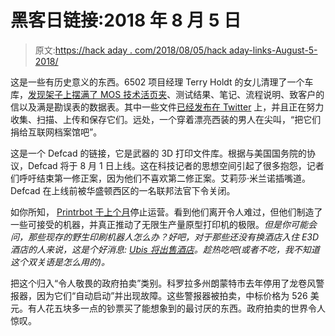 # 黑客日链接:2018 年 8 月 5 日

> 原文:[https://hack aday . com/2018/08/05/hack aday-links-August-5-2018/](https://hackaday.com/2018/08/05/hackaday-links-august-5-2018/)

这是一些有历史意义的东西。6502 项目经理 Terry Holdt 的女儿清理了一个车库，[发现架子上摆满了 MOS 技术活页夹](http://forum.6502.org/viewtopic.php?f=1&t=5227)、测试结果、笔记、流程说明、致客户的信以及满是勘误表的数据表。其中一些文件[已经发布在 Twitter](https://twitter.com/nwinograd) 上，并且正在努力收集、扫描、上传和保存它们。远处，一个穿着漂亮西装的男人在尖叫，“把它们捐给互联网档案馆吧”。

这是一个 Defcad 的链接，它是武器的 3D 打印文件库。根据与美国国务院的协议，Defcad 将于 8 月 1 日上线。这在科技记者的思想空间引起了很多抱怨，记者们呼吁结束第一修正案，因为他们不喜欢第二修正案。艾莉莎·米兰诺插嘴道。Defcad 在上线前被华盛顿西区的一名联邦法官下令关闭。

如你所知， [Printrbot 于上个月](https://hackaday.com/2018/07/19/a-farewell-to-printrbot/)停止运营。看到他们离开令人难过，但他们制造了一些可接受的机器，并真正推动了无限生产量原型打印机的极限。*但是你可能会问，那些现存的野生印刷机器人怎么办？好吧，对于那些还没有换酒店入住 E3D 酒店的人来说，这是个好消息: [Ubis 将出售酒店](http://ubishotends.com/)。趁热吃吧(或者不吃，我不知道这个双关语是怎么用的)。*

把这个归入“令人敬畏的政府拍卖”类别。科罗拉多州朗蒙特市去年停用了龙卷风警报器，因为它们“自动启动”并出现故障。这些警报器被拍卖，中标价格为 526 美元。有人花五块多一点的钞票买了能想象到的最讨厌的东西。政府拍卖的世界令人惊叹。